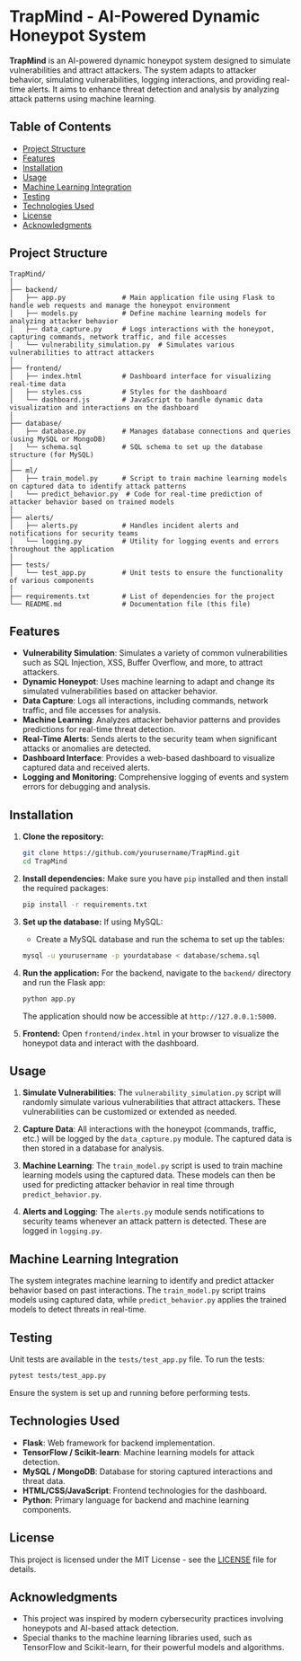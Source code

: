 # TrapMind - AI-Powered Dynamic Honeypot System

**TrapMind** is an AI-powered dynamic honeypot system designed to simulate vulnerabilities and attract attackers. The system adapts to attacker behavior, simulating vulnerabilities, logging interactions, and providing real-time alerts. It aims to enhance threat detection and analysis by analyzing attack patterns using machine learning.

## Table of Contents

- [Project Structure](#project-structure)
- [Features](#features)
- [Installation](#installation)
- [Usage](#usage)
- [Machine Learning Integration](#machine-learning-integration)
- [Testing](#testing)
- [Technologies Used](#technologies-used)
- [License](#license)
- [Acknowledgments](#acknowledgments)

## Project Structure

```
TrapMind/
│
├── backend/
│   ├── app.py              # Main application file using Flask to handle web requests and manage the honeypot environment
│   ├── models.py           # Define machine learning models for analyzing attacker behavior
│   ├── data_capture.py     # Logs interactions with the honeypot, capturing commands, network traffic, and file accesses
│   └── vulnerability_simulation.py  # Simulates various vulnerabilities to attract attackers
│
├── frontend/
│   ├── index.html          # Dashboard interface for visualizing real-time data
│   ├── styles.css          # Styles for the dashboard
│   └── dashboard.js        # JavaScript to handle dynamic data visualization and interactions on the dashboard
│
├── database/
│   ├── database.py         # Manages database connections and queries (using MySQL or MongoDB)
│   └── schema.sql          # SQL schema to set up the database structure (for MySQL)
│
├── ml/
│   ├── train_model.py      # Script to train machine learning models on captured data to identify attack patterns
│   └── predict_behavior.py  # Code for real-time prediction of attacker behavior based on trained models
│
├── alerts/
│   ├── alerts.py           # Handles incident alerts and notifications for security teams
│   └── logging.py          # Utility for logging events and errors throughout the application
│
├── tests/
│   └── test_app.py         # Unit tests to ensure the functionality of various components
│
├── requirements.txt        # List of dependencies for the project
└── README.md               # Documentation file (this file)
```

## Features

- **Vulnerability Simulation**: Simulates a variety of common vulnerabilities such as SQL Injection, XSS, Buffer Overflow, and more, to attract attackers.
- **Dynamic Honeypot**: Uses machine learning to adapt and change its simulated vulnerabilities based on attacker behavior.
- **Data Capture**: Logs all interactions, including commands, network traffic, and file accesses for analysis.
- **Machine Learning**: Analyzes attacker behavior patterns and provides predictions for real-time threat detection.
- **Real-Time Alerts**: Sends alerts to the security team when significant attacks or anomalies are detected.
- **Dashboard Interface**: Provides a web-based dashboard to visualize captured data and received alerts.
- **Logging and Monitoring**: Comprehensive logging of events and system errors for debugging and analysis.

## Installation

1. **Clone the repository:**
   ```bash
   git clone https://github.com/yourusername/TrapMind.git
   cd TrapMind
   ```

2. **Install dependencies:**
   Make sure you have `pip` installed and then install the required packages:
   ```bash
   pip install -r requirements.txt
   ```

3. **Set up the database:**
   If using MySQL:
   - Create a MySQL database and run the schema to set up the tables:
   ```bash
   mysql -u yourusername -p yourdatabase < database/schema.sql
   ```

4. **Run the application:**
   For the backend, navigate to the `backend/` directory and run the Flask app:
   ```bash
   python app.py
   ```
   The application should now be accessible at `http://127.0.0.1:5000`.

5. **Frontend:**
   Open `frontend/index.html` in your browser to visualize the honeypot data and interact with the dashboard.

## Usage

1. **Simulate Vulnerabilities**: The `vulnerability_simulation.py` script will randomly simulate various vulnerabilities that attract attackers. These vulnerabilities can be customized or extended as needed.
   
2. **Capture Data**: All interactions with the honeypot (commands, traffic, etc.) will be logged by the `data_capture.py` module. The captured data is then stored in a database for analysis.

3. **Machine Learning**: The `train_model.py` script is used to train machine learning models using the captured data. These models can then be used for predicting attacker behavior in real time through `predict_behavior.py`.

4. **Alerts and Logging**: The `alerts.py` module sends notifications to security teams whenever an attack pattern is detected. These are logged in `logging.py`.

## Machine Learning Integration

The system integrates machine learning to identify and predict attacker behavior based on past interactions. The `train_model.py` script trains models using captured data, while `predict_behavior.py` applies the trained models to detect threats in real-time.

## Testing

Unit tests are available in the `tests/test_app.py` file. To run the tests:

```bash
pytest tests/test_app.py
```

Ensure the system is set up and running before performing tests.

## Technologies Used

- **Flask**: Web framework for backend implementation.
- **TensorFlow / Scikit-learn**: Machine learning models for attack detection.
- **MySQL / MongoDB**: Database for storing captured interactions and threat data.
- **HTML/CSS/JavaScript**: Frontend technologies for the dashboard.
- **Python**: Primary language for backend and machine learning components.

## License

This project is licensed under the MIT License - see the [LICENSE](LICENSE) file for details.

## Acknowledgments

- This project was inspired by modern cybersecurity practices involving honeypots and AI-based attack detection.
- Special thanks to the machine learning libraries used, such as TensorFlow and Scikit-learn, for their powerful models and algorithms.
